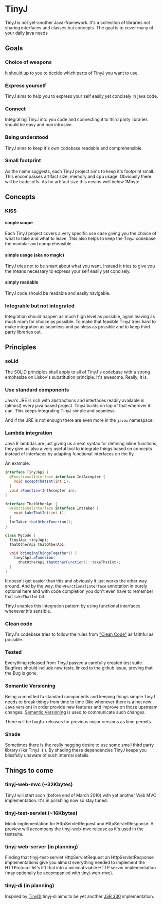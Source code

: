 # TinyJ

TinyJ is not yet-another Java-framework. It's a collection of libraries not
sharing interfaces and classes but concepts. The goal is to cover many of your
daily java needs



## Goals

### Choice of weapons

It should up to you to decide which parts of TinyJ you want to use.


### Express yourself

TinyJ aims to help you to express your self easily yet concisely in java code.


### Connect

Integrating TinyJ into you code and connecting it to third party libraries
should be easy and non intrusive.


### Being understood

TinyJ aims to keep it's own codebase readable and comprehensible.


### Small footprint

As the name suggests, each TinyJ project aims to keep it's footprint small.
This encompasses artifact size, memory and cpu usage. Obviously there will be
trade-offs. As for artifact size this means well below 1Mbyte.



## Concepts

### KISS

#### simple scope
Each TinyJ project covers a very specific use case giving you the choice of
what to take and what to leave. This also helps to keep the TinyJ codebase the
modular and comprehensible.

#### simple usage (aka no magic)
TinyJ tries not to be smart about what you want. Instead it tries to give you
the means necessary to express your self easily yet concisely.

#### simply readable
TinyJ code should be readable and easily navigable.


### Integrable but not integrated

Integration should happen as much high level as possible, again leaving as
much room for choice as possible. To make that feasible TinyJ tries hard to
make integration as seamless and painless as possible and to keep third party
libraries out.



## Principles

### soLid

The [SOLID](https://en.wikipedia.org/wiki/SOLID_(object-oriented_design))
principles shall apply to all of TinyJ's codebase with a strong emphasize on
Liskov's substitution principle. It's awesome. Really, it is.


### Use standard components

Java's JRE is rich with abstractions and interfaces readily available in
(almost) every java based project. TinyJ builds on top of that wherever it
can. This keeps integrating TinyJ simple and seamless.

And if the JRE is not enough there are even more in the  `javax` namespace.


### Lambda integration

Java 8 lambdas are just giving us a neat syntax for defining inline functions,
they give us also a very useful tool to integrate things based on concepts
instead of interfaces by adapting functional interfaces on the fly.

An example:
```java
interface TinyJApi {
  @FunctionalInterface interface IntAccepter {
    void acceptThatInt(int i);
  }
  void aFunction(IntAccepter in);
}

interface ThatOtherApi {
  @FunctionalInterface interface IntTaker {
    void takeThatInt(int i);
  }
  IntTaker thatOtherFunction();
}

class MyCode {
  TinyJApi tinyJApi;
  ThatOtherApi thatOtherApi;

  void bringingThingsTogether() {
    tinyJApi.aFunction(
      thatOtherApi.thatOtherFunction()::takeThatInt);
  }
}
```

It doesn't get easier than this and obviously it just works the other way
around. And by the way, the `@FunctionalInterface` annotation in purely
optional here and with code completion you don't even have to remember that
```takeThatInt``` bit.

TinyJ enables this integration pattern by using
functional interfaces whenever it's sensible.


### Clean code

TinyJ's codebase tries to follow the rules from
["Clean Code"](https://books.google.com/books/about/Clean_Code.html?id=dwSfGQAACAAJ "Clean Code @ books.google.com")
as faithful as possible.


### Tested

Everything released from TinyJ passed a carefully created test suite.
Bugfixes should include new tests, linked to the github issue, proving that
the Bug is gone.


### Semantic Versioning

Being committed to standard components and keeping things simple TinyJ needs
to break things from time to time (like whenever there is a hot new Java
version) in order provide new features and improve on those upstream changes.
[Semantic Versioning](http://semver.org) is used to communicate such changes.

There will be bugfix releases for previous major versions as time permits.

### Shade

Sometimes there is the really nagging desire to use some small third party
library (like TinyJ :) ). By shading these dependencies TinyJ keeps you
blissfully unaware of such internal details.



## Things to come

### tinyj-web-mvc (~32Kbytes)

TinyJ will start soon (before end of March 2016) with yet another Web MVC
implementation. It's in polishing now so stay tuned.


### tinyj-test-servlet (~16Kbytes)

Mock implementation for HttpServletRequest and HttpServletResponse. A preview
will accompany the tinyj-web-mvc release as it's used in the testsuite.


### tinyj-web-server (in planning)

Finding that tinyj-test-servlet HttpServletRequest an HttpServletResponse
implementations give you almost everything needed to implement the HTTProtocol
let's lift that into a minimal viable HTTP server implementation (may
optionally be accompanied with tinyj-web-mvc).


### tinyj-di (in planning)

Inspired by [TinyDI](https://github.com/jonaash/tinydi) tinyj-di aims to be
yet another [JSR 330](https://jcp.org/en/jsr/detail?id=330) implementation.
